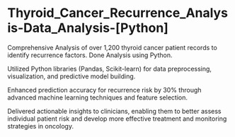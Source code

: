 # Thyroid_Cancer_Recurrence_Analysis-Data_Analysis-[Python]

Comprehensive Analysis of over 1,200 thyroid cancer patient records to identify recurrence factors. Done Analysis using Python.

Utilized Python libraries (Pandas, Scikit-learn) for data preprocessing, visualization, and predictive model building.

Enhanced prediction accuracy for recurrence risk by 30% through advanced machine learning techniques and feature selection.

Delivered actionable insights to clinicians, enabling them to better assess individual patient risk and develop more effective treatment and monitoring strategies in oncology. 

